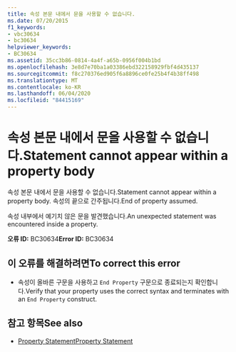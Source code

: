 ```yaml
---
title: 속성 본문 내에서 문을 사용할 수 없습니다.
ms.date: 07/20/2015
f1_keywords:
- vbc30634
- bc30634
helpviewer_keywords:
- BC30634
ms.assetid: 35cc3b86-0814-4a4f-a65b-0956f004b1bd
ms.openlocfilehash: 3e8d7e70ba1a03386ebd322158929fbf4d435137
ms.sourcegitcommit: f8c270376ed905f6a8896ce0fe25b4f4b38ff498
ms.translationtype: MT
ms.contentlocale: ko-KR
ms.lasthandoff: 06/04/2020
ms.locfileid: "84415169"
---
```

# <a name="statement-cannot-appear-within-a-property-body"></a><span data-ttu-id="e07e9-102">속성 본문 내에서 문을 사용할 수 없습니다.</span><span class="sxs-lookup"><span data-stu-id="e07e9-102">Statement cannot appear within a property body</span></span>
<span data-ttu-id="e07e9-103">속성 본문 내에서 문을 사용할 수 없습니다.</span><span class="sxs-lookup"><span data-stu-id="e07e9-103">Statement cannot appear within a property body.</span></span> <span data-ttu-id="e07e9-104">속성의 끝으로 간주됩니다.</span><span class="sxs-lookup"><span data-stu-id="e07e9-104">End of property assumed.</span></span>  
  
 <span data-ttu-id="e07e9-105">속성 내부에서 예기치 않은 문을 발견했습니다.</span><span class="sxs-lookup"><span data-stu-id="e07e9-105">An unexpected statement was encountered inside a property.</span></span>  
  
 <span data-ttu-id="e07e9-106">**오류 ID:** BC30634</span><span class="sxs-lookup"><span data-stu-id="e07e9-106">**Error ID:** BC30634</span></span>  
  
## <a name="to-correct-this-error"></a><span data-ttu-id="e07e9-107">이 오류를 해결하려면</span><span class="sxs-lookup"><span data-stu-id="e07e9-107">To correct this error</span></span>  
  
- <span data-ttu-id="e07e9-108">속성이 올바른 구문을 사용하고 `End Property` 구문으로 종료되는지 확인합니다.</span><span class="sxs-lookup"><span data-stu-id="e07e9-108">Verify that your property uses the correct syntax and terminates with an `End Property` construct.</span></span>  
  
## <a name="see-also"></a><span data-ttu-id="e07e9-109">참고 항목</span><span class="sxs-lookup"><span data-stu-id="e07e9-109">See also</span></span>

- [<span data-ttu-id="e07e9-110">Property Statement</span><span class="sxs-lookup"><span data-stu-id="e07e9-110">Property Statement</span></span>](../language-reference/statements/property-statement.md)
